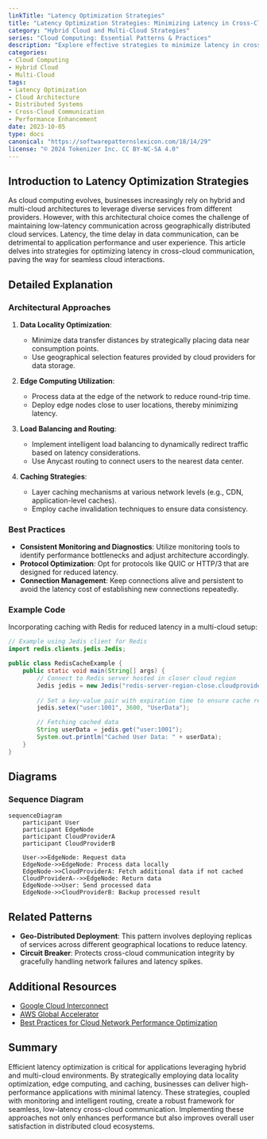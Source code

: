 ```yaml
---
linkTitle: "Latency Optimization Strategies"
title: "Latency Optimization Strategies: Minimizing Latency in Cross-Cloud Communication"
category: "Hybrid Cloud and Multi-Cloud Strategies"
series: "Cloud Computing: Essential Patterns & Practices"
description: "Explore effective strategies to minimize latency in cross-cloud communication, enhancing performance in hybrid and multi-cloud environments."
categories:
- Cloud Computing
- Hybrid Cloud
- Multi-Cloud
tags:
- Latency Optimization
- Cloud Architecture
- Distributed Systems
- Cross-Cloud Communication
- Performance Enhancement
date: 2023-10-05
type: docs
canonical: "https://softwarepatternslexicon.com/18/14/29"
license: "© 2024 Tokenizer Inc. CC BY-NC-SA 4.0"
---
```


## Introduction to Latency Optimization Strategies

As cloud computing evolves, businesses increasingly rely on hybrid and multi-cloud architectures to leverage diverse services from different providers. However, with this architectural choice comes the challenge of maintaining low-latency communication across geographically distributed cloud services. Latency, the time delay in data communication, can be detrimental to application performance and user experience. This article delves into strategies for optimizing latency in cross-cloud communication, paving the way for seamless cloud interactions.

## Detailed Explanation

### Architectural Approaches

1. **Data Locality Optimization**:
   - Minimize data transfer distances by strategically placing data near consumption points.
   - Use geographical selection features provided by cloud providers for data storage.

2. **Edge Computing Utilization**:
   - Process data at the edge of the network to reduce round-trip time.
   - Deploy edge nodes close to user locations, thereby minimizing latency.

3. **Load Balancing and Routing**:
   - Implement intelligent load balancing to dynamically redirect traffic based on latency considerations.
   - Use Anycast routing to connect users to the nearest data center.

4. **Caching Strategies**:
   - Layer caching mechanisms at various network levels (e.g., CDN, application-level caches).
   - Employ cache invalidation techniques to ensure data consistency.

### Best Practices

- **Consistent Monitoring and Diagnostics**: Utilize monitoring tools to identify performance bottlenecks and adjust architecture accordingly.
- **Protocol Optimization**: Opt for protocols like QUIC or HTTP/3 that are designed for reduced latency.
- **Connection Management**: Keep connections alive and persistent to avoid the latency cost of establishing new connections repeatedly.

### Example Code

Incorporating caching with Redis for reduced latency in a multi-cloud setup:

```java
// Example using Jedis client for Redis
import redis.clients.jedis.Jedis;

public class RedisCacheExample {
    public static void main(String[] args) {
        // Connect to Redis server hosted in closer cloud region
        Jedis jedis = new Jedis("redis-server-region-close.cloudprovider.com");
        
        // Set a key-value pair with expiration time to ensure cache remains fresh
        jedis.setex("user:1001", 3600, "UserData");

        // Fetching cached data
        String userData = jedis.get("user:1001");
        System.out.println("Cached User Data: " + userData);
    }
}
```

## Diagrams

### Sequence Diagram

```mermaid
sequenceDiagram
    participant User
    participant EdgeNode
    participant CloudProviderA
    participant CloudProviderB

    User->>EdgeNode: Request data
    EdgeNode->>EdgeNode: Process data locally
    EdgeNode->>CloudProviderA: Fetch additional data if not cached
    CloudProviderA-->>EdgeNode: Return data
    EdgeNode->>User: Send processed data
    EdgeNode->>CloudProviderB: Backup processed result
```

## Related Patterns

- **Geo-Distributed Deployment**: This pattern involves deploying replicas of services across different geographical locations to reduce latency.
- **Circuit Breaker**: Protects cross-cloud communication integrity by gracefully handling network failures and latency spikes.

## Additional Resources

- [Google Cloud Interconnect](https://cloud.google.com/interconnect/docs/concepts/overview)
- [AWS Global Accelerator](https://aws.amazon.com/global-accelerator/)
- [Best Practices for Cloud Network Performance Optimization](https://www.cloudperformancepartner.com/best-practices/)

## Summary

Efficient latency optimization is critical for applications leveraging hybrid and multi-cloud environments. By strategically employing data locality optimization, edge computing, and caching, businesses can deliver high-performance applications with minimal latency. These strategies, coupled with monitoring and intelligent routing, create a robust framework for seamless, low-latency cross-cloud communication. Implementing these approaches not only enhances performance but also improves overall user satisfaction in distributed cloud ecosystems.

